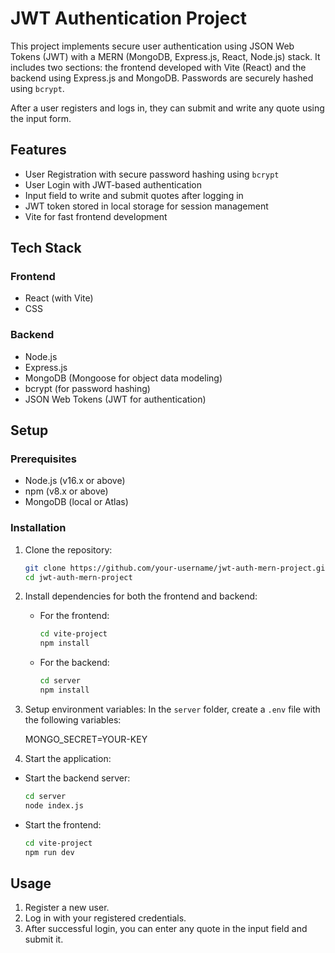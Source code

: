 # JWT Authentication Project

This project implements secure user authentication using JSON Web Tokens (JWT) with a MERN (MongoDB, Express.js, React, Node.js) stack. It includes two sections: the frontend developed with Vite (React) and the backend using Express.js and MongoDB. Passwords are securely hashed using `bcrypt`.

After a user registers and logs in, they can submit and write any quote using the input form.

## Features
- User Registration with secure password hashing using `bcrypt`
- User Login with JWT-based authentication
- Input field to write and submit quotes after logging in
- JWT token stored in local storage for session management
- Vite for fast frontend development

## Tech Stack
### Frontend
- React (with Vite)
- CSS

### Backend
- Node.js
- Express.js
- MongoDB (Mongoose for object data modeling)
- bcrypt (for password hashing)
- JSON Web Tokens (JWT for authentication)

## Setup

### Prerequisites
- Node.js (v16.x or above)
- npm (v8.x or above)
- MongoDB (local or Atlas)

### Installation

1. Clone the repository:
    ```bash
    git clone https://github.com/your-username/jwt-auth-mern-project.git
    cd jwt-auth-mern-project
    ```

2. Install dependencies for both the frontend and backend:
    - For the frontend:
      ```bash
      cd vite-project
      npm install
      ```

    - For the backend:
      ```bash
      cd server
      npm install
      ```

3. Setup environment variables:
   In the `server` folder, create a `.env` file with the following variables:


   MONGO_SECRET=YOUR-KEY



5. Start the application:
 - Start the backend server:
   ```bash
   cd server
   node index.js
   ```

 - Start the frontend:
   ```bash
   cd vite-project
   npm run dev
   ```


## Usage

1. Register a new user.
2. Log in with your registered credentials.
3. After successful login, you can enter any quote in the input field and submit it.





